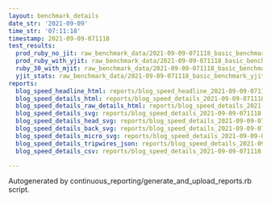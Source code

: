 ```yaml
---
layout: benchmark_details
date_str: '2021-09-09'
time_str: '07:11:18'
timestamp: 2021-09-09-071118
test_results:
  prod_ruby_no_jit: raw_benchmark_data/2021-09-09-071118_basic_benchmark_prod_ruby_no_jit.json
  prod_ruby_with_yjit: raw_benchmark_data/2021-09-09-071118_basic_benchmark_prod_ruby_with_yjit.json
  ruby_30_with_mjit: raw_benchmark_data/2021-09-09-071118_basic_benchmark_ruby_30_with_mjit.json
  yjit_stats: raw_benchmark_data/2021-09-09-071118_basic_benchmark_yjit_stats.json
reports:
  blog_speed_headline_html: reports/blog_speed_headline_2021-09-09-071118.html
  blog_speed_details_html: reports/blog_speed_details_2021-09-09-071118.html
  blog_speed_details_raw_details_html: reports/blog_speed_details_2021-09-09-071118.raw_details.html
  blog_speed_details_svg: reports/blog_speed_details_2021-09-09-071118.svg
  blog_speed_details_head_svg: reports/blog_speed_details_2021-09-09-071118.head.svg
  blog_speed_details_back_svg: reports/blog_speed_details_2021-09-09-071118.back.svg
  blog_speed_details_micro_svg: reports/blog_speed_details_2021-09-09-071118.micro.svg
  blog_speed_details_tripwires_json: reports/blog_speed_details_2021-09-09-071118.tripwires.json
  blog_speed_details_csv: reports/blog_speed_details_2021-09-09-071118.csv

---
```

Autogenerated by continuous_reporting/generate_and_upload_reports.rb script.
